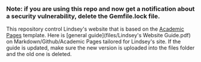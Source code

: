 ### Note: if you are using this repo and now get a notification about a security vulnerability, delete the Gemfile.lock file. 

This repository control Lindsey's website that is based on the [Academic Pages](https://academicpages.github.io/) template. 
Here is [general guide](files/Lindsey's Website Guide.pdf) on Markdown/Github/Academic Pages tailored for Lindsey's site. If the guide is updated, make sure the new version is uploaded into the files folder and the old one is deleted. 
